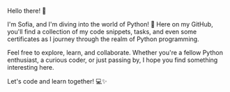 Hello there! 👋

I'm Sofia, and I'm diving into the world of Python! 🐍 Here on my GitHub, you'll find a collection of my code snippets, tasks, and even some certificates as I journey through the realm of Python programming.

Feel free to explore, learn, and collaborate. Whether you're a fellow Python enthusiast, a curious coder, or just passing by, I hope you find something interesting here.

Let's code and learn together! 💻✨
